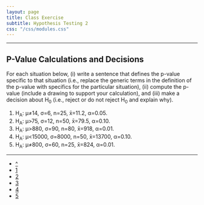 ```yaml
---
layout: page
title: Class Exercise
subtitle: Hypothesis Testing 2
css: "/css/modules.css"
---
```


----

## P-Value Calculations and Decisions

For each situation below, (i) write a sentence that defines the p-value specific to that situation (i.e., replace the generic terms in the definition of the p-value with specifics for the particular situation), (ii) compute the p-value (include a drawing to support your calculation), and (iii) make a decision about H<sub>0</sub> (i.e., reject or do not reject H<sub>0</sub> and explain why).

1. H<sub>A</sub>: &mu;&#8800;14, &sigma;=6, n=25, x&#772;=11.2, &alpha;=0.05.
1. H<sub>A</sub>: &mu;>75, &sigma;=12, n=50, x&#772;=79.5, &alpha;=0.10.
1. H<sub>A</sub>: &mu;>880, &sigma;=90, n=80, x&#772;=918, &alpha;=0.01.
1. H<sub>A</sub>: &mu;<15000, &sigma;=8000, n=50, x&#772;=13700, &alpha;=0.10.
1. H<sub>A</sub>: &mu;&#8800;800, &sigma;=60, n=25, x&#772;=824, &alpha;=0.01.

----

<div class="text-center">
<ul class="pagination pagination-lg">
  <li><a href="HypTesting.html">^</a></li>
  <li><a href="HypTesting_CE1.html">1</a></li>
  <li class="active"><a href="#">2</a></li>
  <li><a href="HypTesting_CE3.html">3</a></li>
  <li><a href="HypTesting_CE4.html">4</a></li>
  <li><a href="HypTesting_CE5.html">5</a></li>
</ul>
</div>
